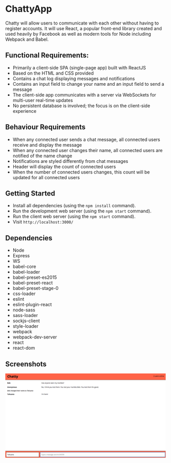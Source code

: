 # ChattyApp

Chatty will allow users to communicate with each other without having to register accounts. It will use React, a popular front-end library created and used heavily by Facebook as well as modern tools for Node including Webpack and Babel.

## Functional Requirements:
* Primarily a client-side SPA (single-page app) built with ReactJS
* Based on the HTML and CSS provided
* Contains a chat log displaying messages and notifications
* Contains an input field to change your name and an input field to send a message
* The client-side app communicates with a server via WebSockets for multi-user real-time updates
* No persistent database is involved; the focus is on the client-side experience

## Behaviour Requirements
* When any connected user sends a chat message, all connected users receive and display the message
* When any connected user changes their name, all connected users are notified of the name change
* Notifications are styled differently from chat messages
* Header will display the count of connected users
* When the number of connected users changes, this count will be updated for all connected users

## Getting Started
- Install all dependencies (using the `npm install` command).
- Run the development web server (using the `npm start` command).
- Run the client web server (using the `npm start` command).
- Visit `http://localhost:3000/`

## Dependencies

- Node
- Express
- WS
- babel-core
- babel-loader
- babel-preset-es2015
- babel-preset-react
- babel-preset-stage-0
- css-loader
- eslint
- eslint-plugin-react
- node-sass
- sass-loader
- sockjs-client
- style-loader
- webpack
- webpack-dev-server
- react
- react-dom

## Screenshots
!["Chat Page"](https://github.com/tahuana/LHL_Project5_ChattyApp/blob/master/docs/Screen%20Shot%202017-06-29%20at%205.54.02%20PM.png?raw=true)
